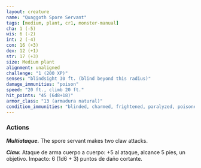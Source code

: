 ```yaml
---
layout: creature
name: "Quaggoth Spore Servant"
tags: [medium, plant, cr1, monster-manual]
cha: 1 (-5)
wis: 6 (-2)
int: 2 (-4)
con: 16 (+3)
dex: 12 (+1)
str: 17 (+3)
size: Medium plant
alignment: unaligned
challenge: "1 (200 XP)"
senses: "blindsight 30 ft. (blind beyond this radius)"
damage_immunities: "poison"
speed: "20 ft., climb 20 ft."
hit_points: "45 (6d8+18)"
armor_class: "13 (armadura natural)"
condition_immunities: "blinded, charmed, frightened, paralyzed, poisoned"
---
```


### Actions

***Multiataque.*** The spore servant makes two claw attacks.

***Claw.*** Ataque de arma cuerpo a cuerpo: +5 al ataque, alcance 5 pies, un objetivo. Impacto: 6 (1d6 + 3) puntos de daño cortante.